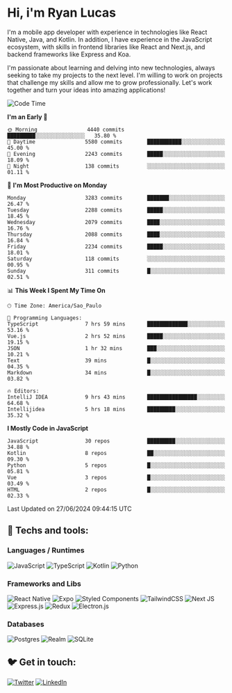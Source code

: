 # Hi, i'm Ryan Lucas

I'm a mobile app developer with experience in technologies like React Native, Java, and Kotlin.
In addition, I have experience in the JavaScript ecosystem, with skills in frontend libraries like React and Next.js, and backend frameworks like Express and Koa.

I'm passionate about learning and delving into new technologies, always seeking to take my projects to the next level. I'm willing to work on projects that challenge my skills and allow me to grow professionally. Let's work together and turn your ideas into amazing applications!


<!--START_SECTION:waka-->
![Code Time](http://img.shields.io/badge/Code%20Time-377%20hrs%2050%20mins-blue)

**I'm an Early 🐤** 

```text
🌞 Morning                4440 commits        █████████░░░░░░░░░░░░░░░░   35.80 % 
🌆 Daytime                5580 commits        ███████████░░░░░░░░░░░░░░   45.00 % 
🌃 Evening                2243 commits        █████░░░░░░░░░░░░░░░░░░░░   18.09 % 
🌙 Night                  138 commits         ░░░░░░░░░░░░░░░░░░░░░░░░░   01.11 % 
```
📅 **I'm Most Productive on Monday** 

```text
Monday                   3283 commits        ███████░░░░░░░░░░░░░░░░░░   26.47 % 
Tuesday                  2288 commits        █████░░░░░░░░░░░░░░░░░░░░   18.45 % 
Wednesday                2079 commits        ████░░░░░░░░░░░░░░░░░░░░░   16.76 % 
Thursday                 2088 commits        ████░░░░░░░░░░░░░░░░░░░░░   16.84 % 
Friday                   2234 commits        █████░░░░░░░░░░░░░░░░░░░░   18.01 % 
Saturday                 118 commits         ░░░░░░░░░░░░░░░░░░░░░░░░░   00.95 % 
Sunday                   311 commits         █░░░░░░░░░░░░░░░░░░░░░░░░   02.51 % 
```


📊 **This Week I Spent My Time On** 

```text
🕑︎ Time Zone: America/Sao_Paulo

💬 Programming Languages: 
TypeScript               7 hrs 59 mins       █████████████░░░░░░░░░░░░   53.16 % 
Vue.js                   2 hrs 52 mins       █████░░░░░░░░░░░░░░░░░░░░   19.15 % 
JSON                     1 hr 32 mins        ███░░░░░░░░░░░░░░░░░░░░░░   10.21 % 
Text                     39 mins             █░░░░░░░░░░░░░░░░░░░░░░░░   04.35 % 
Markdown                 34 mins             █░░░░░░░░░░░░░░░░░░░░░░░░   03.82 % 

🔥 Editors: 
IntelliJ IDEA            9 hrs 43 mins       ████████████████░░░░░░░░░   64.68 % 
Intellijidea             5 hrs 18 mins       █████████░░░░░░░░░░░░░░░░   35.32 % 
```

**I Mostly Code in JavaScript** 

```text
JavaScript               30 repos            █████████░░░░░░░░░░░░░░░░   34.88 % 
Kotlin                   8 repos             ██░░░░░░░░░░░░░░░░░░░░░░░   09.30 % 
Python                   5 repos             █░░░░░░░░░░░░░░░░░░░░░░░░   05.81 % 
Vue                      3 repos             █░░░░░░░░░░░░░░░░░░░░░░░░   03.49 % 
HTML                     2 repos             █░░░░░░░░░░░░░░░░░░░░░░░░   02.33 % 
```




 Last Updated on 27/06/2024 09:44:15 UTC
<!--END_SECTION:waka-->

## 🔧 Techs and tools: 

### Languages / Runtimes
![JavaScript](https://img.shields.io/badge/javascript-%23323330.svg?style=for-the-badge&logo=javascript&logoColor=%23F7DF1E)
![TypeScript](https://img.shields.io/badge/typescript-%23007ACC.svg?style=for-the-badge&logo=typescript&logoColor=white)
![Kotlin](https://img.shields.io/badge/kotlin-%230095D5.svg?style=for-the-badge&logo=kotlin&logoColor=white) ![Python](https://img.shields.io/badge/python-3670A0?style=for-the-badge&logo=python&logoColor=ffdd54)

### Frameworks and Libs
![React Native](https://img.shields.io/badge/react_native-%2320232a.svg?style=for-the-badge&logo=react&logoColor=%2361DAFB)
![Expo](https://img.shields.io/badge/expo-1C1E24?style=for-the-badge&logo=expo&logoColor=#D04A37)
![Styled Components](https://img.shields.io/badge/styled--components-DB7093?style=for-the-badge&logo=styled-components&logoColor=white)
![TailwindCSS](https://img.shields.io/badge/tailwindcss-%2338B2AC.svg?style=for-the-badge&logo=tailwind-css&logoColor=white)
![Next JS](https://img.shields.io/badge/Next-black?style=for-the-badge&logo=next.js&logoColor=white)
![Express.js](https://img.shields.io/badge/express.js-%23404d59.svg?style=for-the-badge&logo=express&logoColor=%2361DAFB)
![Redux](https://img.shields.io/badge/redux-%23593d88.svg?style=for-the-badge&logo=redux&logoColor=white)
![Electron.js](https://img.shields.io/badge/Electron-191970?style=for-the-badge&logo=Electron&logoColor=white)

### Databases
![Postgres](https://img.shields.io/badge/postgres-%23316192.svg?style=for-the-badge&logo=postgresql&logoColor=white)
![Realm](https://img.shields.io/badge/Realm-39477F?style=for-the-badge&logo=realm&logoColor=white)
![SQLite](https://img.shields.io/badge/sqlite-%2307405e.svg?style=for-the-badge&logo=sqlite&logoColor=white)

## 🐦 Get in touch:

[![Twitter](https://img.shields.io/badge/Twitter-%231DA1F2.svg?style=for-the-badge&logo=Twitter&logoColor=white)](https://twitter.com/ryangst_)
[![LinkedIn](https://img.shields.io/badge/linkedin-%230077B5.svg?style=for-the-badge&logo=linkedin&logoColor=white)](https://www.linkedin.com/in/ryan-lucas-machado/)
